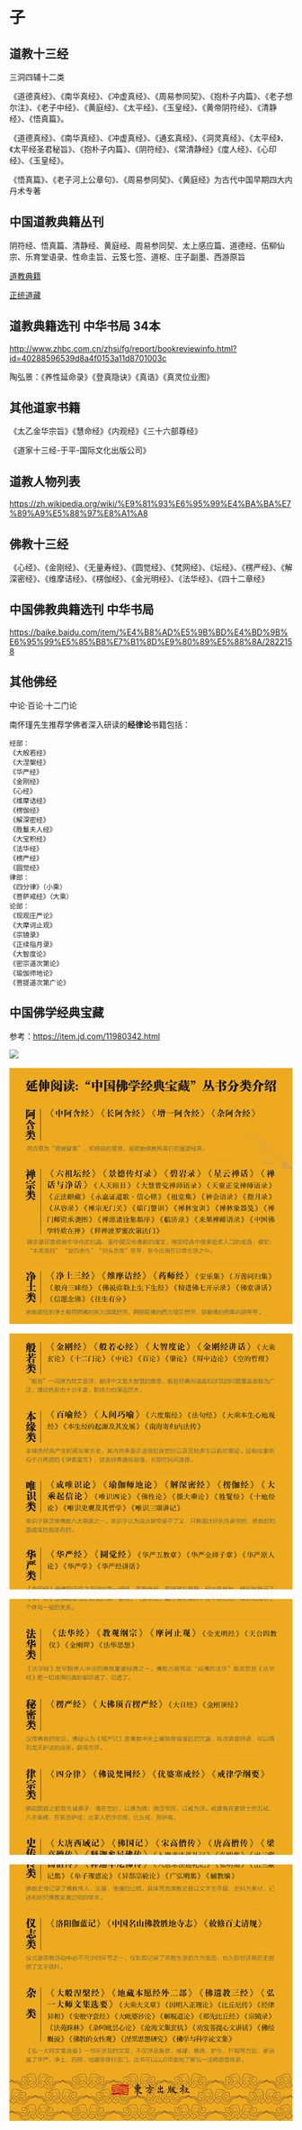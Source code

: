 # 子

## 道教十三经

三洞四辅十二类

《道德真经》、《南华真经》、《冲虚真经》、《周易参同契》、《抱朴子内篇》、《老子想尔注》、《老子中经》、《黄庭经》、《太平经》、《玉皇经》、《黄帝阴符经》、《清静经》、《悟真篇》。

《道德真经》、《南华真经》、《冲虚真经》、《通玄真经》、《洞灵真经》、《太平经》、《太平经圣君秘旨》、《抱朴子内篇》、《阴符经》、《常清静经》《度人经》、《心印经》、《玉皇经》。

《悟真篇》、《老子河上公章句》、《周易参同契》、《黄庭经》为古代中国早期四大内丹术专著

## 中国道教典籍丛刊

阴符经、悟真篇、清静经、黄庭经、周易参同契、太上感应篇、道德经、伍柳仙宗、乐育堂语录、性命圭旨、云笈七签、道枢、庄子副墨、西游原旨

[道教典籍](https://zh.wikisource.org/zh-hans/Category:%E9%81%93%E6%95%99%E5%85%B8%E7%B1%8D)

[正统道藏](https://zh.wikisource.org/zh-hans/Category:%E6%AD%A3%E7%B5%B1%E9%81%93%E8%97%8F)

## 道教典籍选刊 中华书局 34本

http://www.zhbc.com.cn/zhsj/fg/report/bookreviewinfo.html?id=40288596539d8a4f0153a11d8701003c

陶弘景：《养性延命录》《登真隐诀》《真诰》《真灵位业图》

## 其他道家书籍

《太乙金华宗旨》《慧命经》《内观经》《三十六部尊经》

《道家十三经-于平-国际文化出版公司》

## 道教人物列表

https://zh.wikipedia.org/wiki/%E9%81%93%E6%95%99%E4%BA%BA%E7%89%A9%E5%88%97%E8%A1%A8

## 佛教十三经

《心经》、《金刚经》、《无量寿经》、《圆觉经》、《梵网经》、《坛经》、《楞严经》、《解深密经》、《维摩诘经》、《楞伽经》、《金光明经》、《法华经》、《四十二章经》

## 中国佛教典籍选刊 中华书局

https://baike.baidu.com/item/%E4%B8%AD%E5%9B%BD%E4%BD%9B%E6%95%99%E5%85%B8%E7%B1%8D%E9%80%89%E5%88%8A/2822158


## 其他佛经

中论·百论·十二门论

南怀瑾先生推荐学佛者深入研读的**经律论**书籍包括：

```text
经部：
《大般若经》
《大涅槃经》
《华严经》
《金刚经》
《心经》
《维摩诘经》
《楞伽经》
《解深密经》
《胜鬘夫人经》
《大宝积经》
《法华经》
《楞严经》
《圆觉经》
律部：
《四分律》（小乘）
《菩萨戒经》（大乘）
论部：
《现观庄严论》
《大摩诃止观》
《宗镜录》
《正续指月录》
《大智度论》
《密宗道次第论》
《瑜伽师地论》
《菩提道次第广论》
```

## 中国佛学经典宝藏

参考：https://item.jd.com/11980342.html

![](../materials/zgfxjdbz1.png)

![](../materials/zgfxjdbz2.png)

![](../materials/zgfxjdbz3.png)

![](../materials/zgfxjdbz4.png)

![](../materials/zgfxjdbz5.png)





